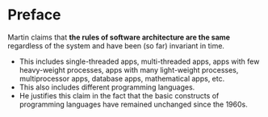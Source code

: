 # Preface

Martin claims that **the rules of software architecture are the same**
regardless of the system and have been (so far) invariant in time.

- This includes single-threaded apps, multi-threaded apps, apps with few
  heavy-weight processes, apps with many light-weight processes,
  multiprocessor apps, database apps, mathematical apps, etc.
- This also includes different programming languages.
- He justifies this claim in the fact that the basic constructs of
  programming languages have remained unchanged since the 1960s.

